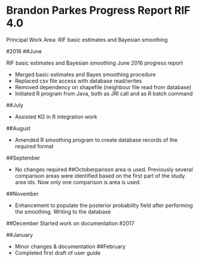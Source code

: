 # Brandon Parkes Progress Report RIF 4.0

Principal Work Area: RIF basic estimates and Bayesian smoothing



#2016
##June

RIF basic estimates and Bayesian smoothing
June 2016 progress report
-	Merged basic estimates and Bayes smoothing procedure
-	Replaced csv file access with database read/writes
-	Removed dependency on shapefile (neighbour file read from database)
-	Initiated R program from Java, both as JRI call and as R batch command


##July
- Assisted KG in R integration work

##August
- Amended R smoothing program to create database records of the required format

##September
- No changes required
##Octoberparison area is used. Previously several comparison areas were identified based on the first part of the study area ids. Now only one comparison is area is used.

##November
- Enhancement to populate the posterior probability field after performing the smoothing. Writing to the database

##December
Started work on documentation
#2017

##January
- Minor changes & documentation
##February
- Completed first draft of user guide
